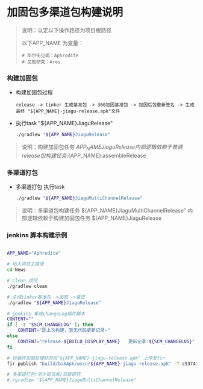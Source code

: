 
# 加固包多渠道包构建说明


> 说明：认定以下操作路径为项目根路径
>
> 以下APP_NAME 为变量：
>
> ```
> # 华尔街见闻：Aphrodite
> # 见智研究：Ares
> ```

###  构建加固包

- 构建加固包过程

  ```
  release -> tinker 生成基准包 -> 360加固基准包 -> 加固后包重新签名 -> 生成最终 "${APP_NAME}-jiagu-release.apk"文件
  ```

- 执行task "${APP_NAME}JiaguRelease"

  ```sh
  ./gradlew "${APP_NAME}JiaguRelease"
  ```

> 说明：构建加固包任务 ${APP_NAME}JiaguRelease 内部逻辑依赖于普通release包构建任务 :${APP_NAME}:assembleRelease

### 多渠道打包

- 多渠道打包 执行task

  ```sh
  ./gradlew "${APP_NAME}JiaguMultiChannelRelease"
  ```

> 说明：多渠道包构建任务 ${APP_NAME}JiaguMultiChannelRelease" 内部逻辑依赖于构建加固包任务 ${APP_NAME}JiaguRelease



### jenkins 脚本构建示例

```sh

APP_NAME="Aphrodite"

# 切入项目主路径
cd News

# clean 项目
./gradlew clean

# 生成tinker基准包 ->加固 ->重签
./gradlew "${APP_NAME}JiaguRelease"

# jenkins 集成changeLog插件脚本
CONTENT=""
if [ -z "$SCM_CHANGELOG" ]; then
	CONTENT="距上次构建，暂无代码更新记录~"
else
	CONTENT="release-${BUILD_DISPLAY_NAME}   更新记录:${SCM_CHANGELOG}"
fi

# 将最终加固处理好的包"${APP_NAME}-jiagu-release.apk" 上传至fir
fir publish "build/bakApk/wscn/${APP_NAME}-jiagu-release.apk" -T c937439e953c8c8b9e40afd23dd7b0e6 --changelog="${CONTENT}" --force_pin_history

# 多渠道打包:华尔街见闻/见智研究
#./gradlew "${APP_NAME}JiaguMultiChannelRelease"

```

